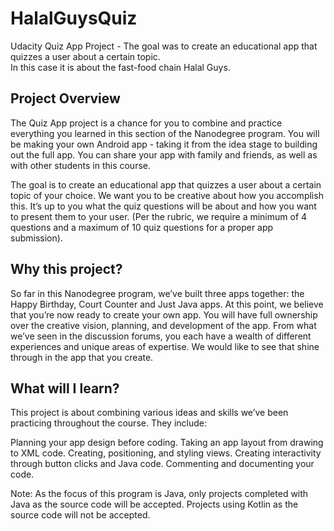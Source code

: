 # HalalGuysQuiz
Udacity Quiz App Project - The goal was to create an educational app that quizzes a user about a certain topic.  
In this case it is about the fast-food chain Halal Guys.

## Project Overview
The Quiz App project is a chance for you to combine and practice everything you learned in this section of the Nanodegree program. You will be making your own Android app - taking it from the idea stage to building out the full app. You can share your app with family and friends, as well as with other students in this course.

The goal is to create an educational app that quizzes a user about a certain topic of your choice. We want you to be creative about how you accomplish this. It’s up to you what the quiz questions will be about and how you want to present them to your user. (Per the rubric, we require a minimum of 4 questions and a maximum of 10 quiz questions for a proper app submission).

## Why this project?
So far in this Nanodegree program, we’ve built three apps together: the Happy Birthday, Court Counter and Just Java apps. At this point, we believe that you’re now ready to create your own app. You will have full ownership over the creative vision, planning, and development of the app. From what we’ve seen in the discussion forums, you each have a wealth of different experiences and unique areas of expertise. We would like to see that shine through in the app that you create.

## What will I learn?
This project is about combining various ideas and skills we’ve been practicing throughout the course. They include:

Planning your app design before coding.
Taking an app layout from drawing to XML code.
Creating, positioning, and styling views.
Creating interactivity through button clicks and Java code.
Commenting and documenting your code.

Note: As the focus of this program is Java, only projects completed with Java as the source code will be accepted. Projects using Kotlin as the source code will not be accepted.
